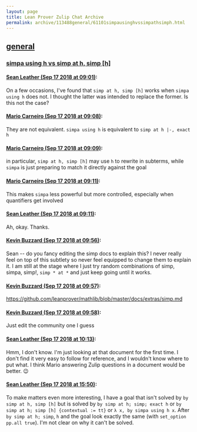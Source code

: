 ```yaml
---
layout: page
title: Lean Prover Zulip Chat Archive 
permalink: archive/113488general/61101simpausinghvssimpathsimph.html
---
```


## [general](index.html)
### [simpa using h vs simp at h, simp [h]](61101simpausinghvssimpathsimph.html)

#### [Sean Leather (Sep 17 2018 at 09:01)](https://leanprover.zulipchat.com/#narrow/stream/113488-general/topic/simpa%20using%20h%20vs%20simp%20at%20h%2C%20simp%20%5Bh%5D/near/134084181):
On a few occasions, I've found that `simp at h, simp [h]` works when `simpa using h` does not. I thought the latter was intended to replace the former. Is this not the case?

#### [Mario Carneiro (Sep 17 2018 at 09:08)](https://leanprover.zulipchat.com/#narrow/stream/113488-general/topic/simpa%20using%20h%20vs%20simp%20at%20h%2C%20simp%20%5Bh%5D/near/134084418):
They are not equivalent. `simpa using h` is equivalent to `simp at h |-, exact h`

#### [Mario Carneiro (Sep 17 2018 at 09:09)](https://leanprover.zulipchat.com/#narrow/stream/113488-general/topic/simpa%20using%20h%20vs%20simp%20at%20h%2C%20simp%20%5Bh%5D/near/134084429):
in particular, `simp at h, simp [h]` may use `h` to rewrite in subterms, while `simpa` is just preparing to match it directly against the goal

#### [Mario Carneiro (Sep 17 2018 at 09:11)](https://leanprover.zulipchat.com/#narrow/stream/113488-general/topic/simpa%20using%20h%20vs%20simp%20at%20h%2C%20simp%20%5Bh%5D/near/134084491):
This makes `simpa` less powerful but more controlled, especially when quantifiers get involved

#### [Sean Leather (Sep 17 2018 at 09:11)](https://leanprover.zulipchat.com/#narrow/stream/113488-general/topic/simpa%20using%20h%20vs%20simp%20at%20h%2C%20simp%20%5Bh%5D/near/134084497):
Ah, okay. Thanks.

#### [Kevin Buzzard (Sep 17 2018 at 09:56)](https://leanprover.zulipchat.com/#narrow/stream/113488-general/topic/simpa%20using%20h%20vs%20simp%20at%20h%2C%20simp%20%5Bh%5D/near/134086319):
Sean -- do you fancy editing the simp docs to explain this? I never really feel on top of this subtlety so never feel equipped to change them to explain it. I am still at the stage where I just try random combinations of simp, simpa, simp!, `simp * at *` and just keep going until it works.

#### [Kevin Buzzard (Sep 17 2018 at 09:57)](https://leanprover.zulipchat.com/#narrow/stream/113488-general/topic/simpa%20using%20h%20vs%20simp%20at%20h%2C%20simp%20%5Bh%5D/near/134086363):
https://github.com/leanprover/mathlib/blob/master/docs/extras/simp.md

#### [Kevin Buzzard (Sep 17 2018 at 09:58)](https://leanprover.zulipchat.com/#narrow/stream/113488-general/topic/simpa%20using%20h%20vs%20simp%20at%20h%2C%20simp%20%5Bh%5D/near/134086406):
Just edit the community one I guess

#### [Sean Leather (Sep 17 2018 at 10:13)](https://leanprover.zulipchat.com/#narrow/stream/113488-general/topic/simpa%20using%20h%20vs%20simp%20at%20h%2C%20simp%20%5Bh%5D/near/134087022):
Hmm, I don't know. I'm just looking at that document for the first time. I don't find it very easy to follow for reference, and I wouldn't know where to put what. I think Mario answering Zulip questions in a document would be better. :wink:

#### [Sean Leather (Sep 17 2018 at 15:50)](https://leanprover.zulipchat.com/#narrow/stream/113488-general/topic/simpa%20using%20h%20vs%20simp%20at%20h%2C%20simp%20%5Bh%5D/near/134101631):
To make matters even more interesting, I have a goal that isn't solved by `by simp at h, simp [h]` but is solved by `by simp at h; simp; exact h` or `by simp at h; simp [h] {contextual := tt}` or `λ x, by simpa using h x`. After `by simp at h; simp`, `h` and the goal look exactly the same (with `set_option pp.all true`). I'm not clear on why it can't be solved.

